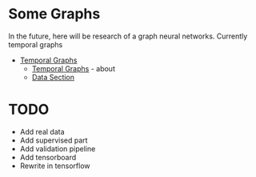 # Some Graphs
In the future, here will be research of a graph neural networks. 
Currently temporal graphs

* [Temporal Graphs](temporal_graphs)
  * [Temporal Graphs](reports/TemporalGraphs.md) - about
  * [Data Section](reports/Data.md)



# TODO
* Add real data
* Add supervised part
* Add validation pipeline
* Add tensorboard
* Rewrite in tensorflow